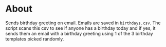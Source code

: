 # About

Sends birthday greeting on email. Emails are saved in `birthdays.csv`. The script scans this csv to see if anyone has a birthday today and if yes, it sends them an email with a birthday greeting using 1 of the 3 birthday templates picked randomly.
